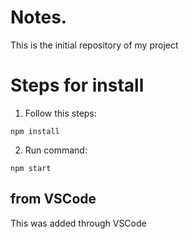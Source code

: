 # Notes.
This is the initial repository of my project

# Steps for install

1. Follow this steps:

```
npm install
```

2. Run command:

```
npm start
```

## from VSCode
This was added through VSCode